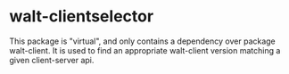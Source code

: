 walt-clientselector
===================

This package is "virtual", and only contains a dependency over package walt-client.
It is used to find an appropriate walt-client version matching a given client-server api.
